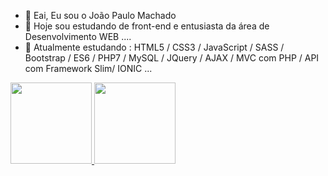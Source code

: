 - 👋 Eai, Eu sou o João Paulo Machado
- 👀 Hoje sou estudando de front-end e entusiasta da área de Desenvolvimento WEB ....
- 🌱 Atualmente estudando : HTML5 / CSS3 / JavaScript / SASS / Bootstrap / ES6 / PHP7 / MySQL / JQuery / AJAX / MVC com PHP / API com Framework Slim/ IONIC ...

<div>
  <a href="https://github.com/machadpjp">
    <img height="130em" src="https://github-readme-stats.vercel.app/api?username=machadojp&show_icons=true&theme=dark&include_all_commits=truecount_private=true"/>
    <img height="130em" src="https://github-readme-stats.vercel.app/api/top-langs/?username=machadojp&layout=compactlangs_count=16&theme=dark"/>
</div>    
  
